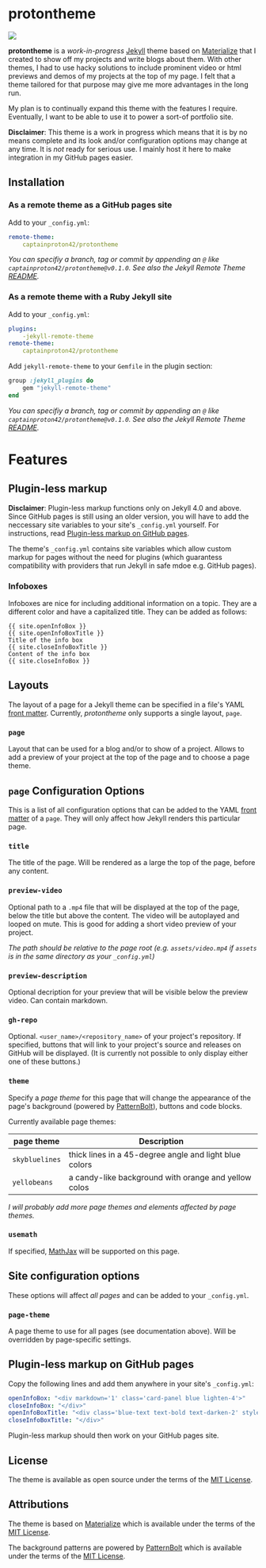 # protontheme

![](assets/demo.gif)

**protontheme** is a *work-in-progress* [Jekyll](https://jekyllrb.com/) theme based on [Materialize](https://materializecss.com/) that I created to show off my projects and write blogs about them. With other themes, I had to use hacky solutions to include prominent video or html previews and demos of my projects at the top of my page. I felt that a theme tailored for that purpose may give me more advantages in the long run.

My plan is to continually expand this theme with the features I require. Eventually, I want to be able to use it to power a sort-of portfolio site.

**Disclaimer**: This theme is a work in progress which means that it is by no means complete and its look and/or configuration options may change at any time. It is *not* ready for serious use. I mainly host it here to make integration in my GitHub pages easier.

## Installation

### As a remote theme as a GitHub pages site

Add to your `_config.yml`:
```yaml
remote-theme:
    captainproton42/protontheme
```

*You can specifiy a branch, tag or commit by appending an `@` like `captainproton42/protontheme@v0.1.0`. See also the Jekyll Remote Theme [README](https://github.com/benbalter/jekyll-remote-theme#declaring-your-theme).*

### As a remote theme with a Ruby Jekyll site

Add to your `_config.yml`:

```yaml
plugins:
    -jekyll-remote-theme
remote-theme:
    captainproton42/protontheme
```

Add `jekyll-remote-theme` to your `Gemfile` in the plugin section:

```ruby
group :jekyll_plugins do
    gem "jekyll-remote-theme"
end
```

*You can specifiy a branch, tag or commit by appending an `@` like `captainproton42/protontheme@v0.1.0`. See also the Jekyll Remote Theme [README](https://github.com/benbalter/jekyll-remote-theme#declaring-your-theme).*

# Features

## Plugin-less markup

**Disclaimer**: Plugin-less markup functions only on Jekyll 4.0 and above. Since GitHub pages is still using an older version, you will have to add the neccessary site variables to your site's `_config.yml` yourself. For instructions, read [Plugin-less markup on GitHub pages](#plugin-less-markup-on-github-pages).

The theme's `_config.yml` contains site variables which allow custom markup for pages without the need for plugins (which guarantess compatibility with providers that run Jekyll in safe mdoe e.g. GitHub pages).

### Infoboxes

Infoboxes are nice for including additional information on a topic. They are a different color and have a capitalized title. They can be added as follows:

```
{{ site.openInfoBox }}
{{ site.openInfoBoxTitle }}
Title of the info box
{{ site.closeInfoBoxTitle }}
Content of the info box
{{ site.closeInfoBox }}
```

## Layouts

The layout of a page for a Jekyll theme can be specified in a file's YAML [front matter](https://jekyllrb.com/docs/front-matter/). Currently, *protontheme* only supports a single layout, `page`.

### `page`

Layout that can be used for a blog and/or to show of a project. Allows to add a preview of your project at the top of the page and to choose a page theme.

## `page` Configuration Options

This is a list of all configuration options that can be added to the YAML [front matter](https://jekyllrb.com/docs/front-matter/) of a `page`. They will only affect how Jekyll renders this particular page.

### `title`

The title of the page. Will be rendered as a large the top of the page, before any content.

### `preview-video`

Optional path to a `.mp4` file that will be displayed at the top of the page, below the title but above the content. The video will be autoplayed and looped on mute. This is good for adding a short video preview of your project.

*The path should be relative to the page root (e.g. `assets/video.mp4` if `assets` is in the same directory as your `_config.yml`)*

### `preview-description`

Optional decription for your preview that will be visible below the preview video. Can contain markdown.

### `gh-repo`

Optional. `<user_name>/<repository_name>` of your project's repository. If specified, buttons that will link to your project's source and releases on GitHub will be displayed. (It is currently not possible to only display either one of these buttons.)

### `theme`

Specify a *page theme* for this page that will change the appearance of the page's background (powered by [PatternBolt](https://github.com/buseca/patternbolt)), buttons and code blocks.

Currently available page themes:

| page theme     | Description                                            |
|----------------|--------------------------------------------------------|
| `skybluelines` | thick lines in a 45-degree angle and light blue colors |
| `yellobeans`   | a candy-like background with orange and yellow colos   |

*I will probably add more page themes and elements affected by page themes.*

### `usemath`

If specified, [MathJax](https://www.mathjax.org/) will be supported on this page.

## Site configuration options

These options will affect *all pages* and can be added to your `_config.yml`.

### `page-theme`

A page theme to use for all pages (see documentation above). Will be overridden by page-specific settings.

## Plugin-less markup on GitHub pages

Copy the following lines and add them anywhere in your site's `_config.yml`:

```YAML
openInfoBox: "<div markdown='1' class='card-panel blue lighten-4'>"
closeInfoBox: "</div>"
openInfoBoxTitle: "<div class='blue-text text-bold text-darken-2' style='padding-bottom: 1em; font-weight: bold; text-transform: uppercase;'>"
closeInfoBoxTitle: "</div>"
```

Plugin-less markup should then work on your GitHub pages site.

## License

The theme is available as open source under the terms of the [MIT License](https://opensource.org/licenses/MIT).

## Attributions
The theme is based on [Materialize](https://materializecss.com/) which is available under the terms of the [MIT License](https://opensource.org/licenses/MIT).

The background patterns are powered by [PatternBolt](https://github.com/buseca/patternbolt) which is available under the terms of the [MIT License](https://opensource.org/licenses/MIT).

